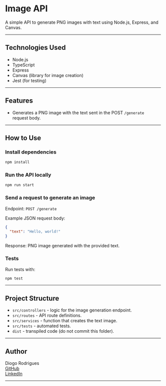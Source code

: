 # Image API

A simple API to generate PNG images with text using Node.js, Express, and Canvas.

---

## Technologies Used

- Node.js  
- TypeScript  
- Express  
- Canvas (library for image creation)  
- Jest (for testing)  

---

## Features

- Generates a PNG image with the text sent in the POST `/generate` request body.  

---

## How to Use

### Install dependencies

```bash
npm install
```

### Run the API locally

```bash
npm run start
```

### Send a request to generate an image

Endpoint: `POST /generate`

Example JSON request body:

```json
{
  "text": "Hello, world!"
}
```

Response: PNG image generated with the provided text.

### Tests

Run tests with:

```bash
npm test
```

---

## Project Structure

- `src/controllers` - logic for the image generation endpoint.  
- `src/routes` - API route definitions.  
- `src/services` - function that creates the text image.  
- `src/tests` - automated tests.  
- `dist` - transpiled code (do not commit this folder).  

---

## Author

Diogo Rodrigues  
[GitHub](https://github.com/DiogoABRodrigues)  
[LinkedIn](https://www.linkedin.com/in/diogo-rodrigues-9b08b3339/)

---



